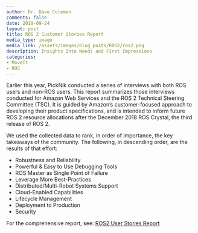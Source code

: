 ```yaml
---
author: Dr. Dave Coleman
comments: false
date: 2019-09-24
layout: post
title: ROS 2 Customer Stories Report
media_type: image
media_link: /assets/images/blog_posts/ROS2/ros2.png
description: Insights Into Needs and First Impressions
categories:
- MoveIt
- ROS
---
```


Earlier this year, PickNik conducted a series of interviews with both ROS users and non-ROS users. This report summarizes those interviews conducted for Amazon Web Services and the ROS 2 Technical Steering Committee (TSC). It is guided by Amazon’s customer-focused approach
to developing their product specifications, and is intended to inform future ROS 2 resource allocations after the December 2018 ROS Crystal, the third release of ROS 2.

We used the collected data to rank, in order of importance, the key takeaways of the community. The following, in descending order, are the results of that effort:

* Robustness and Reliability
* Powerful & Easy to Use Debugging Tools
* ROS Master as Single Point of Failure
* Leverage More Best-Practices
* Distributed/Multi-Robot Systems Support
* Cloud-Enabled Capabilities
* Lifecycle Management
* Deployment to Production
* Security

For the comprehensive report, see: <a href="https://picknik.ai/docs/ROS2_User_Stories_Report.pdf" target="_blank">ROS2 User Stories Report</a>